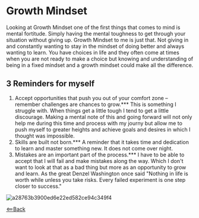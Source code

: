 # Growth Mindset

Looking at Growth Mindset one of the first things that comes to mind is mental fortitude. Simply having the mental toughness to get through your situation without giving up. Growth Mindset to me is just that. Not giving in and constantly wanting to stay in the mindset of doing better and always wanting to learn. You have choices in life and they often come at times when you are not ready to make a choice but knowing and understanding of being in a fixed mindset and a growth mindset could make all the difference.

## 3 Reminders for myself

1. Accept opportunities that push you out of your comfort zone – remember challenges are chances to grow.*** This is something I struggle with. When things get a little tough I tend to get a little discourage. Making a mental note of this and going forward will not only help me during this time and process with my journy but allow me to push myself to greater heights and achieve goals and desires in which I thought was impossible.
1. Skills are built not born.*** A reminder that it takes time and dedication to learn and master something new. It does not come over night.
1. Mistakes are an important part of the process.*** I have to be able to accept that I will fail and make mistakes along the way. Which I don't want to look at that as a bad thing but more as an opportunity to grow and learn. As the great Denzel Washington once said "Nothing in life is worth while unless you take risks. Every failed experiment is one step closer to success."

![a28763b3900ed6e22ed582ce94c349f4](https://user-images.githubusercontent.com/90535083/133339913-2fadddca-a348-4395-9e1d-47df3a886935.jpg)

[<==Back](README.md)
